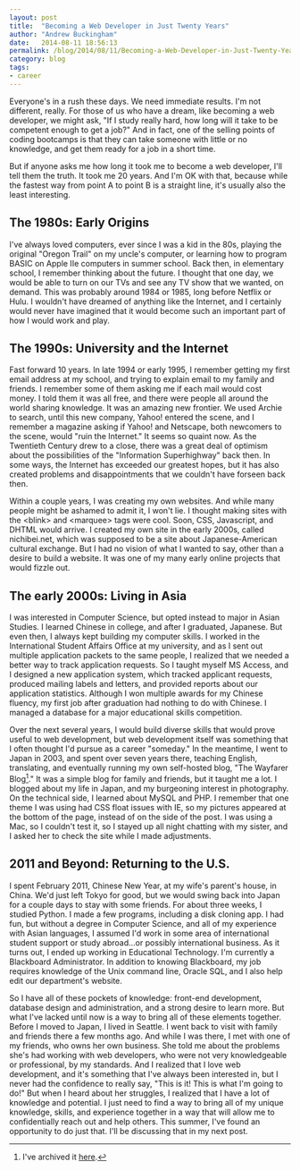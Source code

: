 ```yaml
---
layout: post
title:  "Becoming a Web Developer in Just Twenty Years"
author: "Andrew Buckingham"
date:   2014-08-11 18:56:13
permalink: /blog/2014/08/11/Becoming-a-Web-Developer-in-Just-Twenty-Years/
category: blog
tags:
- career
---
```


Everyone's in a rush these days. We need immediate results. I'm not different, really. For those of us who have a dream, like becoming a web developer, we might ask, "If I study really hard, how long will it take to be competent enough to get a job?" And in fact, one of the selling points of coding bootcamps is that they can take someone with little or no knowledge, and get them ready for a job in a short time.

But if anyone asks me how long it took me to become a web developer, I'll tell them the truth. It took me 20 years. And I'm OK with that, because while the fastest way from point A to point B is a straight line, it's usually also the least interesting.

<!-- more -->

## The 1980s: Early Origins
I've always loved computers, ever since I was a kid in the 80s, playing the original "Oregon Trail" on my uncle's computer, or learning how to program BASIC on Apple IIe computers in summer school. Back then, in elementary school, I remember thinking about the future. I thought that one day, we would be able to turn on our TVs and see any TV show that we wanted, on demand. This was probably around 1984 or 1985, long before Netflix or Hulu. I wouldn't have dreamed of anything like the Internet, and I certainly would never have imagined that it would become such an important part of how I would work and play.

## The 1990s: University and the Internet
Fast forward 10 years. In late 1994 or early 1995, I remember getting my first email address at my school, and trying to explain email to my family and friends. I remember some of them asking me if each mail would cost money. I told them it was all free, and there were people all around the world sharing knowledge. It was an amazing new frontier. We used Archie to search, until this new company, Yahoo! entered the scene, and I remember a magazine asking if Yahoo! and Netscape, both newcomers to the scene, would "ruin the Internet." It seems so quaint now. As the Twentieth Century drew to a close, there was a great deal of optimism about the possibilities of the "Information Superhighway" back then. In some ways, the Internet has exceeded our greatest hopes, but it has also created problems and disappointments that we couldn't have forseen back then. 

Within a couple years, I was creating my own websites. And while many people might be ashamed to admit it, I won't lie. I thought making sites with the \<blink> and \<marquee> tags were cool. Soon, CSS, Javascript, and DHTML would arrive. I created my own site in the early 2000s, called nichibei.net, which was supposed to be a site about Japanese-American cultural exchange. But I had no vision of what I wanted to say, other than a desire to build a website. It was one of my many early online projects that would fizzle out.

## The early 2000s: Living in Asia
I was interested in Computer Science, but opted instead to major in Asian Studies. I learned Chinese in college, and after I graduated, Japanese. But even then, I always kept building my computer skills. I worked in the International Student Affairs Office at my university, and as I sent out multiple application packets to the same people, I realized that we needed a better way to track application requests. So I taught myself MS Access, and I designed a new application system, which tracked applicant requests, produced mailing labels and letters, and provided reports about our application statistics. Although I won multiple awards for my Chinese fluency, my first job after graduation had nothing to do with Chinese. I managed a database for a major educational skills competition.

Over the next several years, I would build diverse skills that would prove useful to web development, but web development itself was something that I often thought I'd pursue as a career "someday." In the meantime, I went to Japan in 2003, and spent over seven years there, teaching English, translating, and eventually running my own self-hosted blog, "The Wayfarer Blog[^archived]." It was a simple blog for family and friends, but it taught me a lot. I blogged about my life in Japan, and my burgeoning interest in photography. On the technical side, I learned about MySQL and PHP. I remember that one theme I was using had CSS float issues with IE, so my pictures appeared at the bottom of the page, instead of on the side of the post. I was using a Mac, so I couldn't test it, so I stayed up all night chatting with my sister, and I asked her to check the site while I made adjustments.

## 2011 and Beyond: Returning to the U.S.
I spent February 2011, Chinese New Year, at my wife's parent's house, in China. We'd just left Tokyo for good, but we would swing back into Japan for a couple days to stay with some friends. For about three weeks, I studied Python. I made a few programs, including a disk cloning app. I had fun, but without a degree in Computer Science, and all of my experience with Asian languages, I assumed I'd work in some area of international student support or study abroad...or possibly international business. As it turns out, I ended up working in Educational Technology. I'm currently a Blackboard Administrator. In addition to knowing Blackboard, my job requires knowledge of the Unix command line, Oracle SQL, and I also help edit our department's website.

So I have all of these pockets of knowledge: front-end development, database design and administration, and a strong desire to learn more. But what I've lacked until now is a way to bring all of these elements together. Before I moved to Japan, I lived in Seattle. I went back to visit with family and friends there a few months ago. And while I was there, I met with one of my friends, who owns her own business. She told me about the problems she's had working with web developers, who were not very knowledgeable or professional, by my standards. And I realized that I love web development, and it's something that I've always been interested in, but I never had the confidence to really say, "This is it! This is what I'm going to do!" But when I heard about her struggles, I realized that I have a lot of knowledge and potential. I just need to find a way to bring all of my unique knowledge, skills, and experience together in a way that will allow me to confidentially reach out and help others. This summer, I've found an opportunity to do just that. I'll be discussing that in my next post.

[^archived]: I've archived it [here](http://thewayfarerblog.wordpress.com/).
